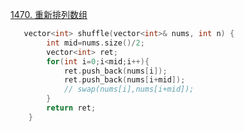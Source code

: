 [1470. 重新排列数组](https://leetcode.cn/problems/shuffle-the-array/)

```c++
   vector<int> shuffle(vector<int>& nums, int n) {
        int mid=nums.size()/2;
        vector<int> ret;
        for(int i=0;i<mid;i++){
            ret.push_back(nums[i]);
            ret.push_back(nums[i+mid]);
            // swap(nums[i],nums[i+mid]);
        }
        return ret;
    }
```

